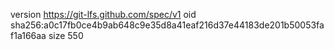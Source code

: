 version https://git-lfs.github.com/spec/v1
oid sha256:a0c17fb0ce4b9ab648c9e35d8a41eaf216d37e44183de201b50053faf1a166aa
size 550
